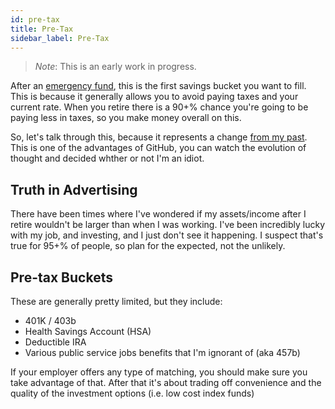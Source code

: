 ```yaml
---
id: pre-tax 
title: Pre-Tax
sidebar_label: Pre-Tax
---
```


> *Note*:  This is an early work in progress.

After an [emergency fund](emergency.md), this is the first savings bucket you want to fill.  This is because it generally allows you to avoid paying taxes and your current rate.  When you retire there is a 90+% chance you're going to be paying less in taxes, so you make money overall on this.

So, let's talk through this, because it represents a change [from my past](https://github.com/jotpowers/College-Grads/commit/d8f27a856f201d6dcdc6b5c28e34de5662650cf7#diff-a50bcc4820918ed9d6d0daa6fe8c473e8bbd7b8435c9bc066864885bebcd7d09). This is one of the advantages of GitHub, you can watch the evolution of thought and decided whther or not I'm an idiot.

## Truth in Advertising

There have been times where I've wondered if my assets/income after I retire wouldn't be larger than when I was working.  I've been incredibly lucky with my job, and investing, and I just don't see it happening.  I suspect that's true for 95+% of people, so plan for the expected, not the unlikely.

## Pre-tax Buckets

These are generally pretty limited, but they include:

* 401K / 403b
* Health Savings Account (HSA)
* Deductible IRA
* Various public service jobs benefits that I'm ignorant of (aka 457b)

If your employer offers any type of matching, you should make sure you take advantage of that.  After that it's about trading off convenience and the quality of the investment options (i.e. low cost index funds)
